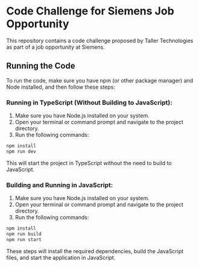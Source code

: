 # Code Challenge for Siemens Job Opportunity

This repository contains a code challenge proposed by Taller Technologies as part of a job opportunity at Siemens.

## Running the Code

To run the code, make sure you have npm (or other package manager) and Node installed, and then follow these steps:

### Running in TypeScript (Without Building to JavaScript):

1. Make sure you have Node.js installed on your system.
2. Open your terminal or command prompt and navigate to the project directory.
3. Run the following commands:

```bash
npm install
npm run dev
```
This will start the project in TypeScript without the need to build to JavaScript.

### Building and Running in JavaScript:

1. Make sure you have Node.js installed on your system.
2. Open your terminal or command prompt and navigate to the project directory.
3. Run the following commands:

```bash
npm install
npm run build
npm run start
```

These steps will install the required dependencies, build the JavaScript files, and start the application in JavaScript.
